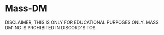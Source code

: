 # Mass-DM
DISCLAIMER, THIS IS ONLY FOR EDUCATIONAL PURPOSES ONLY. MASS DM'ING IS PROHIBITED IN DISCORD'S TOS.
